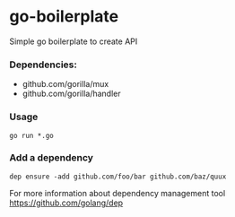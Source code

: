 # go-boilerplate

Simple go boilerplate to create API

### Dependencies:
- github.com/gorilla/mux
- github.com/gorilla/handler

### Usage
```
go run *.go
```

### Add a dependency
```
dep ensure -add github.com/foo/bar github.com/baz/quux
```
For more information about dependency management tool https://github.com/golang/dep
